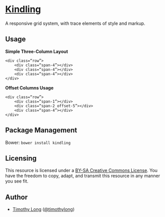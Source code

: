 # [Kindling](http://timothy-long.com/kindling)

A responsive grid system, with trace elements of style and markup.

## Usage

**Simple Three-Column Layout**

```
<div class=“row”>
	<div class=“span-4”></div>
	<div class=“span-4”></div>
	<div class=“span-4”></div>
</div>
```

**Offset Columns Usage**

```
<div class=“row”>
    <div class=“span-1”></div>
    <div class=“span-2 offset-5”></div>
    <div class=“span-4”></div>
</div>
```

## Package Management

Bower: ```bower install kindling```

## Licensing

This resource is licensed under a [BY-SA Creative Commons License](http://creativecommons.org/licenses/by-sa/3.0/). You have the freedom to copy, adapt, and transmit this resource in any manner you see fit.

## Author

* [Timothy Long](http://timothylong.com) ([@timothylong](http://twitter.com/timothylong))
